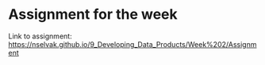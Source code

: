 # Assignment for the week

Link to assignment: https://nselvak.github.io/9_Developing_Data_Products/Week%202/Assignment
